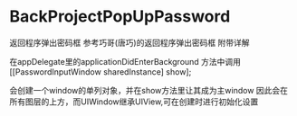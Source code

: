 # BackProjectPopUpPassword
返回程序弹出密码框
参考巧哥(唐巧)的返回程序弹出密码框
附带详解



 在appDelegate里的applicationDidEnterBackground 方法中调用
 [[PasswordInputWindow sharedInstance] show];
 
 会创建一个window的单列对象，并在show方法里让其成为主window
 因此会在所有图层的上方，而UIWindow继承UIView,可在创建时进行初始化设置
 
 
